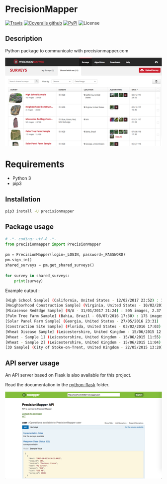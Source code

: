 # PrecisionMapper

[![Travis](https://img.shields.io/travis/tducret/precisionmapper-python.svg)](https://travis-ci.org/tducret/precisionmapper-python)
[![Coveralls github](https://img.shields.io/coveralls/github/tducret/precisionmapper-python.svg)](https://coveralls.io/github/tducret/precisionmapper-python)
[![PyPI](https://img.shields.io/pypi/v/precisionmapper.svg)](https://pypi.org/project/precisionmapper/)
![License](https://img.shields.io/github/license/tducret/precisionmapper-python.svg)

## Description

Python package to communicate with precisionmapper.com

![Precisionmapper.com screenshot](/images/precisionmapper_sreenshot.png)

# Requirements

- Python 3
- pip3

## Installation

```bash
pip3 install -U precisionmapper
```

## Package usage

```python
# -*- coding: utf-8 -*-
from precisionmapper import PrecisionMapper

pm = PrecisionMapper(login=_LOGIN, password=_PASSWORD)
pm.sign_in()
shared_surveys = pm.get_shared_surveys()

for survey in shared_surveys:
    print(survey)
```

Example output :

```bash
[High School Sample] (California, United States - 12/02/2017 23:52) : 103 images, 3.69 GB, sensor : RGB, id : 17130
[Neighborhood Construction Sample] (Virginia, United States - 10/02/2017 16:36) : 34 images, 1.56 GB, sensor : RGB, id : 17590
[Micasense RedEdge Sample] (N/A - 31/01/2017 21:24) : 505 images, 2.37 GB, sensor : Blue, Green, Red, NIR, Red edge, id : 17321
[Palm Tree Farm Sample] (Bahia, Brazil - 08/07/2016 17:30) : 175 images, 12.4 GB, sensor : RGB, id : 17453
[Solar Panel Farm Sample] (Georgia, United States - 27/05/2016 23:31) : 168 images, 3.12 GB, sensor : RGB, id : 17424
[Construction Site Sample] (Florida, United States - 03/02/2016 17:03) : 287 images, 6.52 GB, sensor : BGNIR, id : 17135
[Wheat Disease Sample] (Leicestershire, United Kingdom - 15/06/2015 12:45) : 121 images, 4.81 GB, sensor : RGB, id : 2946
[Wheat - Sample 1] (Leicestershire, United Kingdom - 15/06/2015 11:55) : 225 images, 10.5 GB, sensor : RGB, id : 2947
[Wheat - Sample 2] (Leicestershire, United Kingdom - 15/06/2015 11:04) : 242 images, 7.65 GB, sensor : BGNIR, id : 2948
[3D Sample] (City of Stoke-on-Trent, United Kingdom - 22/05/2015 13:20) : 477 images, 10.6 GB, sensor : RGB, id : 2942
```

## API server usage

An API server based on Flask is also available for this project.

Read the documentation in the [python-flask](/tree/master/python-flask) folder.

![API server](/images/api_server.png)
